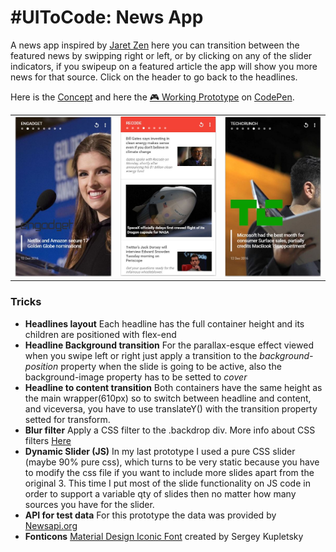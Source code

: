 # \#UIToCode: News App
A news app inspired by [Jaret Zen](https://dribbble.com/JaretZen) here you can transition between the featured news by swipping right or left, or by clicking on any of the slider indicators, if you swipeup on a featured article the app will show you more news for that source. Click on the header to go back to the headlines.

Here is the [Concept](https://material.uplabs.com/posts/news-app-4b47c474-3bfb-4f75-872c-70c26637f25c) and here the [:video_game: Working Prototype](http://codepen.io/emoreno911/pen/jVdVRa) on [CodePen](http://codepen.io).

<table>
  <td style="border:none"><img src="img/headline2.JPG" alt="headline" /></td>
  <td style="border:none"><img src="img/content.JPG" alt="content" /></td>
  <td style="border:none"><img src="img/headline.JPG" alt="headline" /></td>
</table>

### Tricks
- **Headlines layout**
	Each headline has the full container height and its children are positioned with flex-end
- **Headline Background transition**
	For the parallax-esque effect viewed when you swipe left or right just apply a transition to the _background-position_ property when the slide is going to be active, also the background-image property has to be setted to _cover_
- **Headline to content transition**
	Both containers have the same height as the main wrapper(610px) so to switch between headline and content, and viceversa, you have to use translateY() with the transition property setted for transform.
- **Blur filter**
	Apply a CSS filter to the .backdrop div. More info about CSS filters [Here](https://css-tricks.com/almanac/properties/f/filter/)
- **Dynamic Slider (JS)**
	In my last prototype I used a pure CSS slider (maybe 90% pure css), which turns to be very static because you have to modify the css file if you want to include more slides apart from the original 3. This time I put most of the slide functionality on JS code in order to support a variable qty of slides then no matter how many sources you have for the slider. 
- **API for test data**
	For this prototype the data was provided by [Newsapi.org](https://newsapi.org/)
- **Fonticons**
	[Material Design Iconic Font](http://zavoloklom.github.io/material-design-iconic-font/icons.html) created by Sergey Kupletsky

